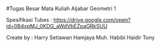 #Tugas Besar Mata Kuliah Aljabar Geometri 1

Spesifikasi Tubes : https://drive.google.com/open?id=0B4xpMJ_0KDG_aWdVbEZpaGRkSUU

Create by :
Harry Setiawan Hamjaya
Muh. Habibi Haidir
Tony
